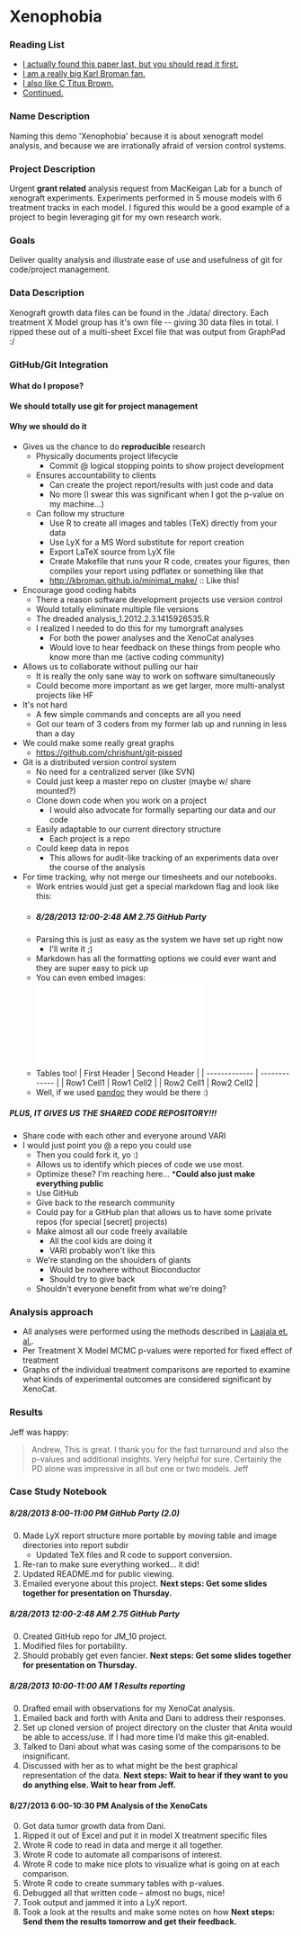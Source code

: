# Xenophobia

### Reading List
* [I actually found this paper last, but you should read it first.](http://www.scfbm.org/content/pdf/1751-0473-8-7.pdf)
* [I am a really big Karl Broman fan.](http://kbroman.wordpress.com/2013/08/20/electronic-lab-notebook/)
* [I also like C Titus Brown.](http://ivory.idyll.org/blog/proselytizing-version-control.html)
* [Continued.](http://ivory.idyll.org/blog/research-software-reuse.html)

### Name Description
Naming this demo 'Xenophobia' because it is about xenograft model analysis, and because we are irrationally afraid of version control systems.

### Project Description
Urgent **grant related** analysis request from MacKeigan Lab for a bunch of xenograft experiments. Experiments performed in 5 mouse models with 6 treatment tracks in each model. I figured this would be a good example of a project to begin leveraging git for my own research work.

### Goals
Deliver quality analysis and illustrate ease of use and usefulness of git for code/project management.   

### Data Description
Xenograft growth data files can be found in the ./data/ directory. Each treatment X Model group has it's own file -- giving 30 data files in total. I ripped these out of a multi-sheet Excel file that was output from GraphPad :/

### GitHub/Git Integration

#### What do I propose?
**We should totally use git for project management**

#### Why we should do it
* Gives us the chance to do **reproducible** research
	* Physically documents project lifecycle
		* Commit @ logical stopping points to show project development
	* Ensures accountability to clients
		* Can create the project report/results with just code and data 
		* No more (I swear this was significant when I got the p-value on my machine...)
	* Can follow my structure
		* Use R to create all images and tables (TeX) directly from your data 
		* Use LyX for a MS Word substitute for report creation
		* Export LaTeX source from LyX file
		* Create Makefile that runs your R code, creates your figures, then compiles your report using pdflatex or something like that 
		* http://kbroman.github.io/minimal_make/ :: Like this!
* Encourage good coding habits
	* There a reason software development projects use version control
	* Would totally eliminate multiple file versions
	* The dreaded analysis_1.2012.2.3.1415926535.R
	* I realized I needed to do this for my tumorgraft analyses
		* For both the power analyses and the XenoCat analyses
		* Would love to hear feedback on these things from people who know more than me (active coding community)
* Allows us to collaborate without pulling our hair
	* It is really the only sane way to work on software simultaneously
	* Could become more important as we get larger, more multi-analyst projects like HF
* It's not hard
	* A few simple commands and concepts are all you need
	* Got our team of 3 coders from my former lab up and running in less than a day
* We could make some really great graphs
	* https://github.com/chrishunt/git-pissed
* Git is a distributed version control system
	* No need for a centralized server (like SVN)
	* Could just keep a master repo on cluster (maybe w/ share mounted?)
	* Clone down code when you work on a project
		* I would also advocate for formally separting our data and our code 
	* Easily adaptable to our current directory structure
		* Each project is a repo
	* Could keep data in repos 
		* This allows for audit-like tracking of an experiments data over the course of the analysis
* For time tracking, why not merge our timesheets and our notebooks. 
	* Work entries would just get a special markdown flag and look like this:
	* ##### 8/28/2013	12:00-2:48 AM	2.75	GitHub Party
	* Parsing this is just as easy as the system we have set up right now
		* I'll write it ;)
	* Markdown has all the formatting options we could ever want and they are super easy to pick up
	* You can even embed images:
	![](CRC02_AZD8055_alone_vs_Vechicle.pdf?raw=true)
	* Tables too!
| First Header  | Second Header |
| ------------- | ------------- |
| Row1 Cell1    | Row1 Cell2    |
| Row2 Cell1    | Row2 Cell2    |
	* Well, if we used [pandoc](http://johnmacfarlane.net/pandoc/) they would be there :)

##### PLUS, IT GIVES US THE SHARED CODE REPOSITORY!!!
* Share code with each other and everyone around VARI
* I would just point you @ a repo you could use
	* Then you could fork it, yo :)
	* Allows us to identify which pieces of code we use most.
	* Optimize these? I'm reaching here... 
***Could also just make everything public**
	* Use GitHub
	* Give back to the research community
	* Could pay for a GitHub plan that allows us to have some private repos (for special [secret] projects)
	* Make almost all our code freely available
		* All the cool kids are doing it
		* VARI probably won't like this
	* We're standing on the shoulders of giants
		* Would be nowhere without Bioconductor
		* Should try to give back
	* Shouldn't everyone benefit from what we're doing?

### Analysis approach
* All analyses were performed using the methods described in [Laajala et. al.](http://clincancerres.aacrjournals.org/content/early/2012/07/19/1078-0432.CCR-11-3215.full.pdf).
* Per Treatment X Model MCMC p-values were reported for fixed effect of treatment
* Graphs of the individual treatment comparisons are reported to examine what kinds of experimental outcomes are considered significant by XenoCat.

### Results
Jeff was happy:
> Andrew,
> This is great. I thank you for the fast turnaround and also the p-values and additional insights. Very helpful for sure. Certainly the PD alone was impressive in all but one or two models. 
> Jeff

### Case Study Notebook

##### 8/28/2013	8:00-11:00 PM	GitHub Party (2.0)
0. Made LyX report structure more portable by moving table and image directories into report subdir
	* Updated TeX files and R code to support conversion. 
1. Re-ran to make sure everything worked... it did!
2. Updated README.md for public viewing.
3. Emailed everyone about this project.
**Next steps: Get some slides together for presentation on Thursday.**

##### 8/28/2013	12:00-2:48 AM	2.75	GitHub Party
0. Created GitHub repo for JM_10 project.
1. Modified files for portability.
2. Should probably get even fancier.
**Next steps: Get some slides together for presentation on Thursday.**

##### 8/28/2013	10:00-11:00 AM	1	Results reporting
0. Drafted email with observations for my XenoCat analysis.
1. Emailed back and forth with Anita and Dani to address their responses.
2. Set up cloned version of project directory on the cluster that Anita would be able to access/use. If I had more time I’d make this git-enabled. 
3. Talked to Dani about what was casing some of the comparisons to be insignificant. 
4. Discussed with her as to what might be the best graphical representation of the data. 
**Next steps: Wait to hear if they want to you do anything else. Wait to hear from Jeff.**

####	8/27/2013	6:00-10:30 PM	Analysis of the XenoCats
0. Got data tumor growth data from Dani.
1. Ripped it out of Excel and put it in model X treatment specific files
2. Wrote R code to read in data and merge it all together. 
3. Wrote R code to automate all comparisons of interest. 
4. Wrote R code to make nice plots to visualize what is going on at each comparison. 
5. Wrote R code to create summary tables with p-values. 
6. Debugged all that written code – almost no bugs, nice!
7. Took output and jammed it into a LyX report. 
8. Took a look at the results and make some notes on how 
**Next steps: Send them the results tomorrow and get their feedback.**



